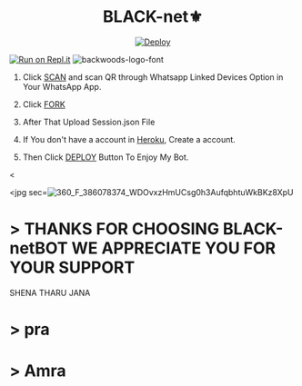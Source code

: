 <h1 align="center">BLACK-net⚜️<br></h1>
<p align="center">
<jpg src=![360_F_386078374_WDOvxzHmUCsg0h3AufqbhtuWkBKz8XpU](https://user-images.githubusercontent.com/117567493/200175809-8f989a67-cb76-449b-b145-91cac2f806e0.jpg)



[![Deploy](https://www.herokucdn.com/deploy/button.svg)](https://heroku.com/deploy) 

[![Run on Repl.it](https://repl.it/badge/github/quiec/whatsAlfa)](https://replit.com/@Kaveesha2006/DARK-BOT-QR#)
<img src="https://fontmeme.com/permalink/220116/0c42dc0b64931810388ba399da55e927.png" alt="backwoods-logo-font" border="0"></a>  

1. Click [SCAN](https://replit.com/@Kaveesha2006/DARK-BOT-QR#) and scan QR through Whatsapp Linked Devices Option in Your WhatsApp App.

2. Click [FORK](https://github.com/Kaveeshasithum/DARK-NERO-BOT-MD-/fork)

2. After That Upload Session.json File

3. If You don't have a account in [Heroku](https://signup.heroku.com/), Create a account.

5. Then Click [DEPLOY](https://heroku.com/deploy) Button To Enjoy My Bot.


<

<jpg sec=![360_F_386078374_WDOvxzHmUCsg0h3AufqbhtuWkBKz8XpU](https://user-images.githubusercontent.com/117567493/200175912-4f42374a-8cdb-42ba-852c-2134442f3077.jpg)


# > THANKS FOR CHOOSING BLACK-netBOT WE APPRECIATE YOU FOR YOUR SUPPORT

SHENA
THARU
JANA

# > pra
# > Amra
